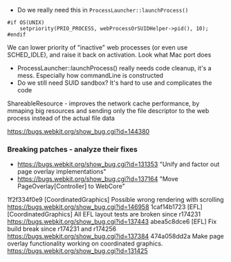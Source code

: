 * Do we really need this in `ProcessLauncher::launchProcess()`
```
#if OS(UNIX)
    setpriority(PRIO_PROCESS, webProcessOrSUIDHelper->pid(), 10);
#endif
```
We can lower priority of "inactive" web processes (or even use SCHED_IDLE), and raise it back on activation. Look what Mac port does

* ProcessLauncher::launchProcess() really needs code cleanup, it's a mess. Especially how commandLine is constructed
* Do we still need SUID sandbox? It's hard to use and complicates the code


ShareableResource - improves the network cache performance, by mmaping big resources and sending only the file descriptor to the web process instead of the actual file data

https://bugs.webkit.org/show_bug.cgi?id=144380


### Breaking patches - analyze their fixes
* https://bugs.webkit.org/show_bug.cgi?id=131353 "Unify and factor out page overlay implementations"
* https://bugs.webkit.org/show_bug.cgi?id=137164 "Move PageOverlay[Controller] to WebCore"

1f2f334f0e9 [CoordinatedGraphics] Possible wrong rendering with scrolling https://bugs.webkit.org/show_bug.cgi?id=146958
1caf14b1723 [EFL][CoordinatedGraphics] All EFL layout tests are broken since r174231 https://bugs.webkit.org/show_bug.cgi?id=137443
abea5c8dce6 [EFL] Fix build break since r174231 and r174256 https://bugs.webkit.org/show_bug.cgi?id=137384
474a058dd2a Make page overlay functionality working on coordinated graphics. https://bugs.webkit.org/show_bug.cgi?id=131425